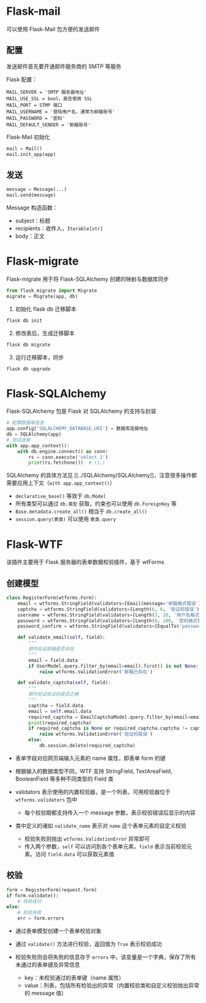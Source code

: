 # Flask-mail

可以使用 Flask-Mail 包方便的发送邮件
## 配置

发送邮件首先要开通邮件服务商的 SMTP 等服务

Flask 配置：

```
MAIL_SERVER = 'SMTP 服务器地址'
MAIL_USE_SSL = bool，是否使用 SSL
MAIL_PORT = STMP 端口
MAIL_USERNAME = '登陆用户名，通常为邮箱账号'
MAIL_PASSWORD = '密码'
MAIL_DEFAULT_SENDER = '邮箱账号'
```

Flask-Mail 初始化

```python
mail = Mail()
mail.init_app(app)
```
## 发送

```python
message = Message(...)
mail.send(message)
```

Message 构造函数：

* subject：标题
* recipients：收件人，`Iterable[str]`
* body：正文
# Flask-migrate

Flask-migrate 用于将 Flask-SQLAlchemy 创建的映射与数据库同步

```python
from flask_migrate import Migrate
migrate = Migrate(app, db)
```

1. 初始化 flask db 迁移脚本

```bash
flask db init
```

2. 修改表后，生成迁移脚本

```bash
flask db migrate
```

3. 运行迁移脚本，同步

```bash
flask db upgrade
```
# Flask-SQLAlchemy

Flask-SQLAlchemy 包是 Flask 对 SQLAlchemy 的支持与封装

```python
# 配置数据库信息
app.config['SQLALCHEMY_DATABASE_URI'] = 数据库连接地址
db = SQLAlchemy(app)
# 测试连接
with app.app_context():
    with db.engine.connect() as conn:
        rs = conn.execute('select 1')
        print(rs.fetchone())  # (1,)
```

SQLAlchemy 的具体方法见 [[../SQLAlchemy/SQLAlchemy]]，注意很多操作都需要应用上下文（`with app.app_context()`）

* `declarative_base()` 等效于 `db.Model`
* 所有类型可以通过 `db.类型` 获取，约束也可以使用 `db.ForeignKey` 等
* `Base.metadata.create_all()` 相当于 `db.create_all()`
* `session.query(表类)` 可以使用 `表类.query`
# Flask-WTF

该插件主要用于 Flask 服务器的表单数据校验插件，基于 wtForms

## 创建模型

```python
class RegisterForm(wtforms.Form):
    email = wtforms.StringField(validators=[Email(message='邮箱格式错误')])
    captcha = wtforms.StringField(validators=[Length(6, 6, '验证码错误')])
    username = wtforms.StringField(validators=[Length(3, 20, '用户名格式错误')])
    password = wtforms.StringField(validators=[Length(6, 100, '密码格式错误')])
    password_confirm = wtforms.StringField(validators=[EqualTo('password', "密码不一致")])

    def validate_email(self, field):
        """
        额外验证邮箱是否存在
        """
        email = field.data
        if UserModel.query.filter_by(email=email).first() is not None:
            raise wtforms.ValidationError('邮箱已存在')

    def validate_captcha(self, field):
        """
        额外验证验证码是否正确
        """
        captcha = field.data
        email = self.email.data
        required_captcha = EmailCaptchaModel.query.filter_by(email=email).first()
        print(required_captcha)
        if required_captcha is None or required_captcha.captcha != captcha:
            raise wtforms.ValidationError('验证码错误')
        else:
            db.session.delete(required_captcha)
```

* 表单字段对应网页端输入元素的 name 属性，即表单 form 的键
* 根据输入的数据类型不同，WTF 支持 StringField, TextAreaField, BooleanField 等多种不同类型的 Field 类
* validators 表示使用的内置校验器，是一个列表，可用校验器位于 `wtforms.validators` 包中

  * 每个校验期都支持传入一个 message 参数，表示校验错误后显示的内容
* 类中定义的诸如 `validate_name` 表示对 `name` 这个表单元素的自定义校验

  * 校验失败则抛出 `wtforms.ValidationError` 异常即可
  * 传入两个参数，`self` 可以访问到各个表单元素，`field` 表示当前校验元素。访问 `field.data` 可以获取元素值

## 校验

```python
form = RegisterForm(request.form)
if form.validate():
    # 校验成功
else:
    # 校验失败
    err = form.errors
```

* 通过表单模型创建一个表单校验对象
* 通过 `validate()` 方法进行校验，返回值为 `True` 表示校验成功
* 校验失败则会将失败的信息存于 `errors` 中，该变量是一个字典，保存了所有未通过的表单键及异常信息

  * key：未校验通过的表单键（name 属性）
  * value：列表，包括所有检验出的异常（内置校验类和自定义校验抛出异常的 message 值）
